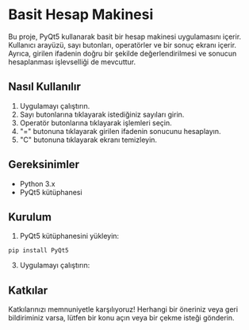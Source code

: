 # Basit Hesap Makinesi

Bu proje, PyQt5 kullanarak basit bir hesap makinesi uygulamasını içerir. Kullanıcı arayüzü, sayı butonları, operatörler ve bir sonuç ekranı içerir. Ayrıca, girilen ifadenin doğru bir şekilde değerlendirilmesi ve sonucun hesaplanması işlevselliği de mevcuttur.

## Nasıl Kullanılır

1. Uygulamayı çalıştırın.
2. Sayı butonlarına tıklayarak istediğiniz sayıları girin.
3. Operatör butonlarına tıklayarak işlemleri seçin.
4. "=" butonuna tıklayarak girilen ifadenin sonucunu hesaplayın.
5. "C" butonuna tıklayarak ekranı temizleyin.

## Gereksinimler

- Python 3.x
- PyQt5 kütüphanesi

## Kurulum

1. PyQt5 kütüphanesini yükleyin:

`pip install PyQt5`

3. Uygulamayı çalıştırın:

## Katkılar

Katkılarınızı memnuniyetle karşılıyoruz! Herhangi bir öneriniz veya geri bildiriminiz varsa, lütfen bir konu açın veya bir çekme isteği gönderin.
